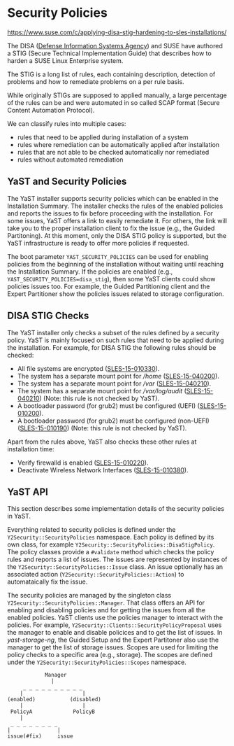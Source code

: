 # Security Policies

https://www.suse.com/c/applying-disa-stig-hardening-to-sles-installations/

The DISA ([Defense Information Systems Agency](https://disa.mil)) and SUSE have authored a STIG
(Secure Technical Implementation Guide) that describes how to harden a SUSE Linux Enterprise system.

The STIG is a long list of rules, each containing description, detection of problems and how to
remediate problems on a per rule basis.

While originally STIGs are supposed to applied manually, a large percentage of the rules can be and
were automated in so called SCAP format (Secure Content Automation Protocol).

We can classify rules into multiple cases:

* rules that need to be applied during installation of a system
* rules where remediation can be automatically applied after installation
* rules that are not able to be checked automatically nor remediated
* rules without automated remediation

## YaST and Security Policies

The YaST installer supports security policies which can be enabled in the Installation Summary. The
installer checks the rules of the enabled policies and reports the issues to fix before proceeding
with the installation. For some issues, YaST offers a link to easily remediate it. For others, the
link will take you to the proper installation client to fix the issue (e.g., the Guided
Partitoning). At this moment, only the DISA STIG policy is supported, but the YaST infrastructure
is ready to offer more policies if requested.

The boot parameter `YAST_SECURITY_POLICIES` can be used for enabling policies from the beginning of
the installation without waiting until reaching the Installation Summary. If the policies are
enabled (e.g., `YAST_SECURITY_POLICIES=disa_stig`), then some YaST clients could show policies
issues too. For example, the Guided Partitioning client and the Expert Partitioner show the policies
issues related to storage configuration.

## DISA STIG Checks

The YaST installer only checks a subset of the rules defined by a security policy. YaST is mainly
focused on such rules that need to be applied during the installation. For example, for DISA STIG
the following rules should be checked:

* All file systems are encrypted ([SLES-15-010330](http://static.open-scap.org/ssg-guides/ssg-sle15-guide-stig.html#xccdf_org.ssgproject.content_rule_encrypt_partitions])).
* The system has a separate mount point for */home* ([SLES-15-040200](http://static.open-scap.org/ssg-guides/ssg-sle15-guide-stig.html#xccdf_org.ssgproject.content_rule_partition_for_home)).
* The system has a separate mount point for */var* ([SLES-15-040210](http://static.open-scap.org/ssg-guides/ssg-sle15-guide-stig.html#xccdf_org.ssgproject.content_rule_partition_for_var)).
* The system has a separate mount point for */var/log/audit* ([SLES-15-040210](http://static.open-scap.org/ssg-guides/ssg-sle15-guide-stig.html#xccdf_org.ssgproject.content_rule_partition_for_var_log_audit)) (Note: this rule is not checked by YaST).
* A bootloader password (for grub2) must be configured (UEFI) ([SLES-15-010200](http://static.open-scap.org/ssg-guides/ssg-sle15-guide-stig.html#xccdf_org.ssgproject.content_group_uefi)).
* A bootloader password (for grub2) must be configured (non-UEFI) ([SLES-15-010190](http://static.open-scap.org/ssg-guides/ssg-sle15-guide-stig.html#xccdf_org.ssgproject.content_group_non-uefi)) (Note: this rule is not checked by YaST).

Apart from the rules above, YaST also checks these other rules at installation time:

* Verify firewalld is enabled ([SLES-15-010220](http://static.open-scap.org/ssg-guides/ssg-sle15-guide-stig.html#xccdf_org.ssgproject.content_rule_service_firewalld_enabled)).
* Deactivate Wireless Network Interfaces ([SLES-15-010380](http://static.open-scap.org/ssg-guides/ssg-sle15-guide-stig.html#xccdf_org.ssgproject.content_rule_wireless_disable_interfaces)).


## YaST API

This section describes some implementation details of the security policies in YaST.

Everything related to security policies is defined under the `Y2Security::SecurityPolicies`
namespace. Each policy is defined by its own class, for example
`Y2Security::SecurityPolicies::DisaStigPolicy`. The policy classes provide a `#validate` method
which checks the policy rules and reports a list of issues. The issues are represented by instances
of the `Y2Security::SecurityPolicies::Issue` class. An issue optionally has an associated action
(`Y2Security::SecurityPolicies::Action`) to automataically fix the issue.

The security policies are managed by the singleton class `Y2Security::SecurityPolicies::Manager`.
That class offers an API for enabling and disabling policies and for getting the issues from all the
enabled policies. YaST clients use the policies manager to interact with the policies. For example,
`Y2Security::Clients::SecurityPolicyProposal` uses the manager to enable and disable policices and
to get the list of issues. In *yast-storage-ng*, the Guided Setup and the Expert Partitoner also use
the manager to get the list of storage issues. Scopes are used for limiting the policy checks to a
specific area (e.g., storage). The scopes are defined under the
`Y2Security::SecurityPolicies::Scopes` namespace.

~~~
            Manager
              |
     _ _ _ _ _ _ _ _ _ _
    |                   |
(enabled)           (disabled)
    |                   |
 PolicyA             PolicyB
    |
 _ _ _ _ _ _ _ _
|               |
issue(#fix)     issue
~~~
